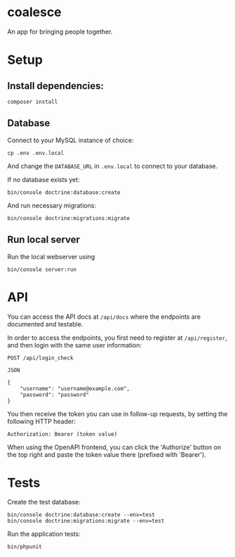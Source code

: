 # coalesce
An app for bringing people together.

# Setup

## Install dependencies:

```
composer install
```

## Database
Connect to your MySQL instance of choice:

```
cp .env .env.local
```

And change the `DATABASE_URL` in `.env.local` to connect to your database.

If no database exists yet:

```
bin/console doctrine:database:create
```

And run necessary migrations:

```
bin/console doctrine:migrations:migrate
```

## Run local server

Run the local webserver using

```
bin/console server:run
```

# API

You can access the API docs at `/api/docs` where the endpoints are documented and testable.

In order to access the endpoints, you first need to register at `/api/register`, and then login with the same user information:

```
POST /api/login_check

JSON

{
    "username": "username@example.com",
    "password": "password"
}
```

You then receive the token you can use in follow-up requests, by setting the following HTTP header:

```
Authorization: Bearer (token value)
```

When using the OpenAPI frontend, you can click the 'Authorize' button on the top right and paste the token value there (prefixed with 'Bearer').

# Tests

Create the test database:

```
bin/console doctrine:database:create --env=test
bin/console doctrine:migrations:migrate --env=test
```

Run the application tests:

```
bin/phpunit
```
